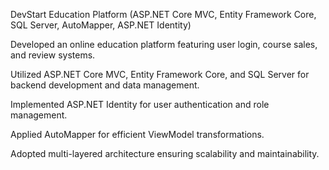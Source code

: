 DevStart Education Platform (ASP.NET Core MVC, Entity Framework Core, SQL Server, AutoMapper, ASP.NET Identity)

Developed an online education platform featuring user login, course sales, and review systems.

Utilized ASP.NET Core MVC, Entity Framework Core, and SQL Server for backend development and data management.

Implemented ASP.NET Identity for user authentication and role management.

Applied AutoMapper for efficient ViewModel transformations.

Adopted multi-layered architecture ensuring scalability and maintainability.
